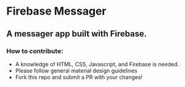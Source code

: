 # Firebase Messager
## A messager app built with Firebase.

### How to contribute:
 - A knowledge of HTML, CSS, Javascript, and Firebase is needed.
 - Please follow general material design guidelines
 - Fork this repo and submit a PR with your changes!
